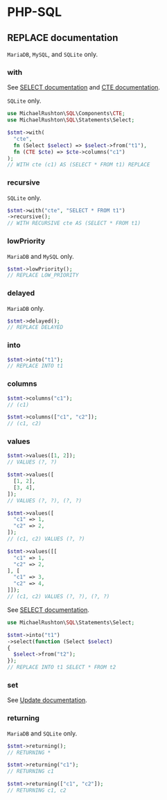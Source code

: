 # PHP-SQL

## REPLACE documentation

`MariaDB`, `MySQL`, and `SQLite` only.

### with
See [SELECT documentation](select.md) and [CTE documentation](../components/cte.md).

`SQLite` only.
```php
use MichaelRushton\SQL\Components\CTE;
use MichaelRushton\SQL\Statements\Select;

$stmt->with(
  "cte",
  fn (Select $select) => $select->from("t1"),
  fn (CTE $cte) => $cte->columns("c1")
);
// WITH cte (c1) AS (SELECT * FROM t1) REPLACE
```

### recursive
`SQLite` only.
```php
$stmt->with("cte", "SELECT * FROM t1")
->recursive();
// WITH RECURSIVE cte AS (SELECT * FROM t1)
```

### lowPriority
`MariaDB` and `MySQL` only.
```php
$stmt->lowPriority();
// REPLACE LOW_PRIORITY
```

### delayed
`MariaDB` only.
```php
$stmt->delayed();
// REPLACE DELAYED
```

### into
```php
$stmt->into("t1");
// REPLACE INTO t1
```

### columns
```php
$stmt->columns("c1");
// (c1)
```
```php
$stmt->columns(["c1", "c2"]);
// (c1, c2)
```

### values
```php
$stmt->values([1, 2]);
// VALUES (?, ?)
```
```php
$stmt->values([
  [1, 2],
  [3, 4],
]);
// VALUES (?, ?), (?, ?)
```
```php
$stmt->values([
  "c1" => 1,
  "c2" => 2,
]);
// (c1, c2) VALUES (?, ?)
```
```php
$stmt->values([[
  "c1" => 1,
  "c2" => 2,
], [
  "c1" => 3,
  "c2" => 4,
]]);
// (c1, c2) VALUES (?, ?), (?, ?)
```
See [SELECT documentation](select.md).
```php
use MichaelRushton\SQL\Statements\Select;

$stmt->into("t1")
->select(function (Select $select)
{
  $select->from("t2");
});
// REPLACE INTO t1 SELECT * FROM t2
```

### set
See [Update documentation](update.md#set).

### returning
`MariaDB` and `SQLite` only.
```php
$stmt->returning();
// RETURNING *
```
```php
$stmt->returning("c1");
// RETURNING c1
```
```php
$stmt->returning(["c1", "c2"]);
// RETURNING c1, c2
```